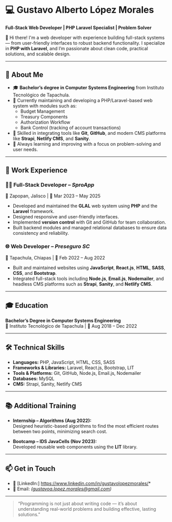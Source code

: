 # 💻 Gustavo Alberto López Morales

**Full-Stack Web Developer | PHP Laravel Specialist | Problem Solver**

👋 Hi there! I'm a web developer with experience building full-stack systems — from user-friendly interfaces to robust backend functionality. I specialize in **PHP with Laravel**, and I’m passionate about clean code, practical solutions, and scalable design.

---

## 🚀 About Me

- 🎓 **Bachelor’s degree in Computer Systems Engineering** from Instituto Tecnológico de Tapachula.
- 💼 Currently maintaining and developing a PHP/Laravel-based web system with modules such as:
  - Budget Management
  - Treasury Components
  - Authorization Workflow
  - Bank Control (tracking of account transactions)
- 🔧 Skilled in integrating tools like **Git**, **GitHub**, and modern CMS platforms like **Strapi**, **Netlify CMS**, and **Sanity**.
- 🧠 Always learning and improving with a focus on problem-solving and user needs.

---

## 💼 Work Experience

### 🧑‍💻 Full-Stack Developer – *SproApp*  
📍 Zapopan, Jalisco | 📅 Mar 2023 – May 2025  
- Developed and maintained the **GLAL** web system using **PHP** and the **Laravel** framework.  
- Designed responsive and user-friendly interfaces.  
- Implemented **version control** with Git and GitHub for team collaboration.  
- Built backend modules and managed relational databases to ensure data consistency and reliability.

### 🌐 Web Developer – *Preseguro SC*  
📍 Tapachula, Chiapas | 📅 Feb 2022 – Aug 2022  
- Built and maintained websites using **JavaScript**, **React.js**, **HTML**, **SASS**, **CSS**, and **Bootstrap**.  
- Integrated full-stack tools including **Node.js**, **Email.js**, **Nodemailer**, and headless CMS platforms such as **Strapi**, **Sanity**, and **Netlify CMS**.
---

## 🎓 Education

**Bachelor’s Degree in Computer Systems Engineering**  
📍 Instituto Tecnológico de Tapachula | 📅 Aug 2018 – Dec 2022

---

## 🛠️ Technical Skills

- **Languages:** PHP, JavaScript, HTML, CSS, SASS
- **Frameworks & Libraries:** Laravel, React.js, Bootstrap, LIT
- **Tools & Platforms:** Git, GitHub, Node.js, Email.js, Nodemailer
- **Databases:** MySQL
- **CMS:** Strapi, Sanity, Netlify CMS

---

## 📚 Additional Training

- **Internship – Algorithms (Aug 2022):**  
  Designed heuristic-based algorithms to find the most efficient routes between two points, minimizing search cost.

- **Bootcamp – IDS JavaCells (Nov 2023):**  
  Developed reusable web components using the **LIT** library.

---

## 📫 Get in Touch

- 💼 [LinkedIn:] https://www.linkedin.com/in/gustavolopezmorales/*
- 📧 Email: *(gustavoa.lopez.morales@gmail.com)*

---

> “Programming is not just about writing code — it’s about understanding real-world problems and building effective, lasting solutions.”

